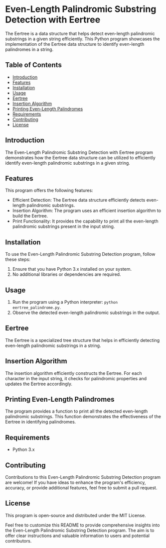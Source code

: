 # Even-Length Palindromic Substring Detection with Eertree

The Eertree is a data structure that helps detect even-length palindromic substrings in a given string efficiently. This Python program showcases the implementation of the Eertree data structure to identify even-length palindromes in a string.

## Table of Contents

- [Introduction](#introduction)
- [Features](#features)
- [Installation](#installation)
- [Usage](#usage)
- [Eertree](#eertree)
- [Insertion Algorithm](#insertion-algorithm)
- [Printing Even-Length Palindromes](#printing-even-length-palindromes)
- [Requirements](#requirements)
- [Contributing](#contributing)
- [License](#license)

## Introduction

The Even-Length Palindromic Substring Detection with Eertree program demonstrates how the Eertree data structure can be utilized to efficiently identify even-length palindromic substrings in a given string.

## Features

This program offers the following features:

- Efficient Detection: The Eertree data structure efficiently detects even-length palindromic substrings.
- Insertion Algorithm: The program uses an efficient insertion algorithm to build the Eertree.
- Print Functionality: It provides the capability to print all the even-length palindromic substrings present in the input string.

## Installation

To use the Even-Length Palindromic Substring Detection program, follow these steps:

1. Ensure that you have Python 3.x installed on your system.
2. No additional libraries or dependencies are required.

## Usage

1. Run the program using a Python interpreter: `python eertree_palindrome.py`.
2. Observe the detected even-length palindromic substrings in the output.

## Eertree

The Eertree is a specialized tree structure that helps in efficiently detecting even-length palindromic substrings in a string.

## Insertion Algorithm

The insertion algorithm efficiently constructs the Eertree. For each character in the input string, it checks for palindromic properties and updates the Eertree accordingly.

## Printing Even-Length Palindromes

The program provides a function to print all the detected even-length palindromic substrings. This function demonstrates the effectiveness of the Eertree in identifying palindromes.

## Requirements

- Python 3.x

## Contributing

Contributions to this Even-Length Palindromic Substring Detection program are welcome! If you have ideas to enhance the program's efficiency, accuracy, or provide additional features, feel free to submit a pull request.

## License

This program is open-source and distributed under the MIT License.

Feel free to customize this README to provide comprehensive insights into the Even-Length Palindromic Substring Detection program. The aim is to offer clear instructions and valuable information to users and potential contributors.
